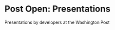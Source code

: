 Post Open: Presentations
=======================

Presentations by developers at the Washington Post